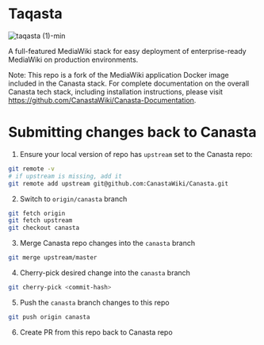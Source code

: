 # Taqasta

![taqasta (1)-min](https://user-images.githubusercontent.com/592009/198849659-e778c37a-29fb-4f4b-a503-9fd1ee32410a.png)

A full-featured MediaWiki stack for easy deployment of enterprise-ready MediaWiki on production environments.

Note: This repo is a fork of the MediaWiki application Docker image included in the Canasta stack.
For complete documentation on the overall Canasta tech stack, including installation instructions,
please visit https://github.com/CanastaWiki/Canasta-Documentation.

# Submitting changes back to Canasta

1. Ensure your local version of repo has `upstream` set to the Canasta repo:

```bash
git remote -v
# if upstream is missing, add it
git remote add upstream git@github.com:CanastaWiki/Canasta.git
```

2. Switch to `origin/canasta` branch

```bash
git fetch origin
git fetch upstream
git checkout canasta
```

3. Merge Canasta repo changes into the `canasta` branch

```bash
git merge upstream/master
```

4. Cherry-pick desired change into the `canasta` branch

```bash
git cherry-pick <commit-hash>
```

5. Push the `canasta` branch changes to this repo

```bash
git push origin canasta
```

6. Create PR from this repo back to Canasta repo
